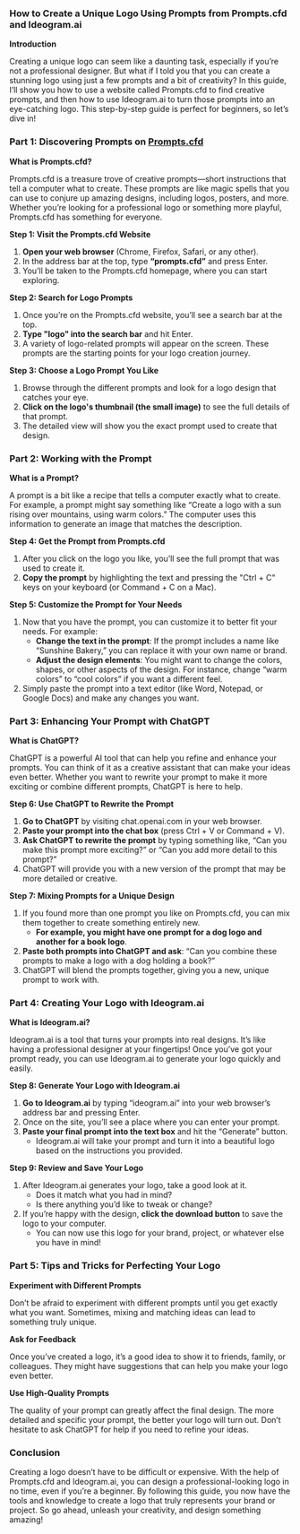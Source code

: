 ### **How to Create a Unique Logo Using Prompts from Prompts.cfd and Ideogram.ai**

**Introduction**

Creating a unique logo can seem like a daunting task, especially if you’re not a professional designer. But what if I told you that you can create a stunning logo using just a few prompts and a bit of creativity? In this guide, I’ll show you how to use a website called Prompts.cfd to find creative prompts, and then how to use Ideogram.ai to turn those prompts into an eye-catching logo. This step-by-step guide is perfect for beginners, so let’s dive in!

### **Part 1: Discovering Prompts on [Prompts.cfd](https://prompts.cfd)**

**What is Prompts.cfd?**

Prompts.cfd is a treasure trove of creative prompts—short instructions that tell a computer what to create. These prompts are like magic spells that you can use to conjure up amazing designs, including logos, posters, and more. Whether you’re looking for a professional logo or something more playful, Prompts.cfd has something for everyone.

**Step 1: Visit the Prompts.cfd Website**

1. **Open your web browser** (Chrome, Firefox, Safari, or any other).
2. In the address bar at the top, type **“prompts.cfd”** and press Enter.
3. You’ll be taken to the Prompts.cfd homepage, where you can start exploring.

**Step 2: Search for Logo Prompts**

1. Once you’re on the Prompts.cfd website, you’ll see a search bar at the top.
2. **Type "logo" into the search bar** and hit Enter.
3. A variety of logo-related prompts will appear on the screen. These prompts are the starting points for your logo creation journey.

**Step 3: Choose a Logo Prompt You Like**

1. Browse through the different prompts and look for a logo design that catches your eye.
2. **Click on the logo's thumbnail (the small image)** to see the full details of that prompt.
3. The detailed view will show you the exact prompt used to create that design.

### **Part 2: Working with the Prompt**

**What is a Prompt?**

A prompt is a bit like a recipe that tells a computer exactly what to create. For example, a prompt might say something like “Create a logo with a sun rising over mountains, using warm colors.” The computer uses this information to generate an image that matches the description.

**Step 4: Get the Prompt from Prompts.cfd**

1. After you click on the logo you like, you’ll see the full prompt that was used to create it.
2. **Copy the prompt** by highlighting the text and pressing the "Ctrl + C" keys on your keyboard (or Command + C on a Mac).

**Step 5: Customize the Prompt for Your Needs**

1. Now that you have the prompt, you can customize it to better fit your needs. For example:
   - **Change the text in the prompt**: If the prompt includes a name like “Sunshine Bakery,” you can replace it with your own name or brand.
   - **Adjust the design elements**: You might want to change the colors, shapes, or other aspects of the design. For instance, change “warm colors” to “cool colors” if you want a different feel.
2. Simply paste the prompt into a text editor (like Word, Notepad, or Google Docs) and make any changes you want.

### **Part 3: Enhancing Your Prompt with ChatGPT**

**What is ChatGPT?**

ChatGPT is a powerful AI tool that can help you refine and enhance your prompts. You can think of it as a creative assistant that can make your ideas even better. Whether you want to rewrite your prompt to make it more exciting or combine different prompts, ChatGPT is here to help.

**Step 6: Use ChatGPT to Rewrite the Prompt**

1. **Go to ChatGPT** by visiting chat.openai.com in your web browser.
2. **Paste your prompt into the chat box** (press Ctrl + V or Command + V).
3. **Ask ChatGPT to rewrite the prompt** by typing something like, “Can you make this prompt more exciting?” or “Can you add more detail to this prompt?”
4. ChatGPT will provide you with a new version of the prompt that may be more detailed or creative.

**Step 7: Mixing Prompts for a Unique Design**

1. If you found more than one prompt you like on Prompts.cfd, you can mix them together to create something entirely new.
   - **For example, you might have one prompt for a dog logo and another for a book logo**.
2. **Paste both prompts into ChatGPT and ask**: “Can you combine these prompts to make a logo with a dog holding a book?”
3. ChatGPT will blend the prompts together, giving you a new, unique prompt to work with.

### **Part 4: Creating Your Logo with Ideogram.ai**

**What is Ideogram.ai?**

Ideogram.ai is a tool that turns your prompts into real designs. It’s like having a professional designer at your fingertips! Once you’ve got your prompt ready, you can use Ideogram.ai to generate your logo quickly and easily.

**Step 8: Generate Your Logo with Ideogram.ai**

1. **Go to Ideogram.ai** by typing “ideogram.ai” into your web browser’s address bar and pressing Enter.
2. Once on the site, you’ll see a place where you can enter your prompt.
3. **Paste your final prompt into the text box** and hit the “Generate” button.
   - Ideogram.ai will take your prompt and turn it into a beautiful logo based on the instructions you provided.

**Step 9: Review and Save Your Logo**

1. After Ideogram.ai generates your logo, take a good look at it.
   - Does it match what you had in mind?
   - Is there anything you’d like to tweak or change?
2. If you’re happy with the design, **click the download button** to save the logo to your computer.
   - You can now use this logo for your brand, project, or whatever else you have in mind!

### **Part 5: Tips and Tricks for Perfecting Your Logo**

**Experiment with Different Prompts**

Don’t be afraid to experiment with different prompts until you get exactly what you want. Sometimes, mixing and matching ideas can lead to something truly unique.

**Ask for Feedback**

Once you’ve created a logo, it’s a good idea to show it to friends, family, or colleagues. They might have suggestions that can help you make your logo even better.

**Use High-Quality Prompts**

The quality of your prompt can greatly affect the final design. The more detailed and specific your prompt, the better your logo will turn out. Don’t hesitate to ask ChatGPT for help if you need to refine your ideas.

### **Conclusion**

Creating a logo doesn’t have to be difficult or expensive. With the help of Prompts.cfd and Ideogram.ai, you can design a professional-looking logo in no time, even if you’re a beginner. By following this guide, you now have the tools and knowledge to create a logo that truly represents your brand or project. So go ahead, unleash your creativity, and design something amazing!

